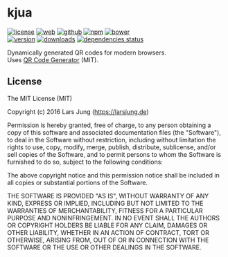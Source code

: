 # kjua

[![license][license-img]][github] [![web][web-img]][web] [![github][github-img]][github] [![npm][npm-img]][npm] [![bower][bower-img]][github]  
[![version][npm-v-img]][npm] [![downloads][npm-dm-img]][npm] [![dependencies status][gemnasium-img]][gemnasium]

Dynamically generated QR codes for modern browsers.  
Uses [QR Code Generator][qrcode] (MIT).


## License
The MIT License (MIT)

Copyright (c) 2016 Lars Jung (https://larsjung.de)

Permission is hereby granted, free of charge, to any person obtaining a copy
of this software and associated documentation files (the "Software"), to deal
in the Software without restriction, including without limitation the rights
to use, copy, modify, merge, publish, distribute, sublicense, and/or sell
copies of the Software, and to permit persons to whom the Software is
furnished to do so, subject to the following conditions:

The above copyright notice and this permission notice shall be included in
all copies or substantial portions of the Software.

THE SOFTWARE IS PROVIDED "AS IS", WITHOUT WARRANTY OF ANY KIND, EXPRESS OR
IMPLIED, INCLUDING BUT NOT LIMITED TO THE WARRANTIES OF MERCHANTABILITY,
FITNESS FOR A PARTICULAR PURPOSE AND NONINFRINGEMENT. IN NO EVENT SHALL THE
AUTHORS OR COPYRIGHT HOLDERS BE LIABLE FOR ANY CLAIM, DAMAGES OR OTHER
LIABILITY, WHETHER IN AN ACTION OF CONTRACT, TORT OR OTHERWISE, ARISING FROM,
OUT OF OR IN CONNECTION WITH THE SOFTWARE OR THE USE OR OTHER DEALINGS IN
THE SOFTWARE.


[web]: https://larsjung.de/kjua/
[github]: https://github.com/lrsjng/kjua
[npm]: https://www.npmjs.org/package/kjua
[gemnasium]: https://gemnasium.com/lrsjng/kjua

[license-img]: https://img.shields.io/badge/license-MIT-a0a060.svg?style=flat-square
[web-img]: https://img.shields.io/badge/web-larsjung.de/kjua-a0a060.svg?style=flat-square
[github-img]: https://img.shields.io/badge/github-lrsjng/kjua-a0a060.svg?style=flat-square
[npm-img]: https://img.shields.io/badge/npm-kjua-a0a060.svg?style=flat-square
[bower-img]: https://img.shields.io/badge/bower-lrsjng/kjua-a0a060.svg?style=flat-square

[npm-v-img]: https://img.shields.io/npm/v/kjua.svg?style=flat-square
[npm-dm-img]: https://img.shields.io/npm/dm/kjua.svg?style=flat-square
[gemnasium-img]: https://img.shields.io/gemnasium/lrsjng/kjua.svg?style=flat-square

[qrcode]: https://github.com/kazuhikoarase/qrcode-generator
